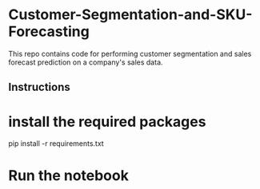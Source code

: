 # Customer-Segmentation-and-SKU-Forecasting
This repo contains code for performing customer segmentation and sales forecast prediction on a company's sales data.

## Instructions

# install the required packages

pip install -r requirements.txt

# Run the notebook